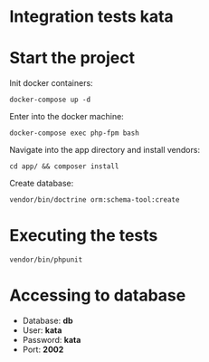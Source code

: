 Integration tests kata
======================

# Start the project #

Init docker containers:

`docker-compose up -d`

Enter into the docker machine:

`docker-compose exec php-fpm bash`

Navigate into the app directory and install vendors:

`cd app/ && composer install`

Create database:

`vendor/bin/doctrine orm:schema-tool:create`

# Executing the tests #

`vendor/bin/phpunit`

# Accessing to database #

* Database: **db**
* User: **kata**
* Password: **kata**
* Port: **2002**